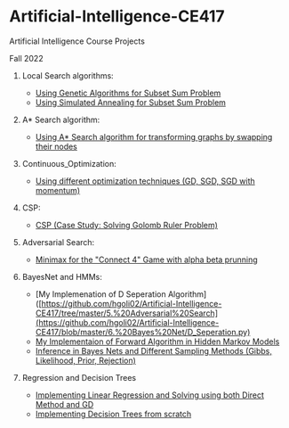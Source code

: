 # Artificial-Intelligence-CE417
Artificial Intelligence Course Projects 

Fall 2022

1. Local Search algorithms:
    - [Using Genetic Algorithms for Subset Sum Problem](https://github.com/hgoli02/Artificial-Intelligence-CE417/blob/master/1.%20Local%20Search/genetic.py)
    - [Using Simulated Annealing for Subset Sum Problem](https://github.com/hgoli02/Artificial-Intelligence-CE417/blob/master/1.%20Local%20Search/simulated_annealing.py)
2. A* Search algorithm:
    - [Using A* Search algorithm for transforming graphs by swapping their nodes](https://github.com/hgoli02/Artificial-Intelligence-CE417/blob/master/2.%20A_star/A_start.py)
    
3. Continuous_Optimization:
    - [Using different optimization techniques (GD, SGD, SGD with momentum)](https://github.com/hgoli02/Artificial-Intelligence-CE417/blob/master/3.%20Continuous_Optimization/Continuous_Optimization.ipynb)

4. CSP:
    - [CSP (Case Study: Solving Golomb Ruler Problem)](https://github.com/hgoli02/Artificial-Intelligence-CE417/blob/master/4.%20CSP/CSP.py)

5. Adversarial Search:
    - [Minimax for the "Connect 4" Game with alpha beta prunning](https://github.com/hgoli02/Artificial-Intelligence-CE417/tree/master/5.%20Adversarial%20Search)

6. BayesNet and HMMs:
    - [My Implemenation of D Seperation Algorithm]([https://github.com/hgoli02/Artificial-Intelligence-CE417/tree/master/5.%20Adversarial%20Search](https://github.com/hgoli02/Artificial-Intelligence-CE417/blob/master/6.%20Bayes%20Net/D_Seperation.py)
    - [My Implementaion of Forward Algorithm in Hidden Markov Models](https://github.com/hgoli02/Artificial-Intelligence-CE417/blob/master/6.%20Bayes%20Net/HMM_Forward_Algorithm.py)
    - [Inference in Bayes Nets and Different Sampling Methods (Gibbs, Likelihood, Prior, Rejection)](https://github.com/hgoli02/Artificial-Intelligence-CE417/blob/master/6.%20Bayes%20Net/inference.py)

7. Regression and Decision Trees
    - [Implementing Linear Regression and Solving using both Direct Method and GD](https://github.com/hgoli02/Artificial-Intelligence-CE417/blob/master/7.%20Regression%20and%20Decision%20Trees/Regression.ipynb)
    - [Implementing Decision Trees from scratch](https://github.com/hgoli02/Artificial-Intelligence-CE417/blob/master/7.%20Regression%20and%20Decision%20Trees/Decision%20Tree.ipynb)
